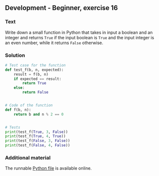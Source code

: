 ## Development - Beginner, exercise 16

### Text
Write down a small function in Python that takes in input a boolean and an integer and returns `True` if the input boolean is `True` and the input integer is an even number, while it returns `False` otherwise.

### Solution
```python
# Test case for the function
def test_f(b, n, expected):
    result = f(b, n)
    if expected == result:
        return True
    else:
        return False


# Code of the function
def f(b, n):
    return b and n % 2 == 0


# Tests
print(test_f(True, 3, False))
print(test_f(True, 4, True))
print(test_f(False, 3, False))
print(test_f(False, 4, False))
``` 

### Additional material
The runnable [Python file](exercise_16.py) is available online.
